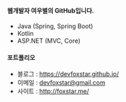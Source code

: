 #### 웹개발자 여우별의 GitHub입니다.

* Java (Spring, Spring Boot)
* Kotlin
* ASP.NET (MVC, Core)

#### 포트폴리오

* 블로그 : https://devfoxstar.github.io/
* 이메일 : devfoxstar@gmail.com
* 사이트 : http://foxstar.me/
